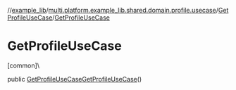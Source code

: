 //[example_lib](../../../index.md)/[multi.platform.example_lib.shared.domain.profile.usecase](../index.md)/[GetProfileUseCase](index.md)/[GetProfileUseCase](-get-profile-use-case.md)

# GetProfileUseCase

[common]\

public [GetProfileUseCase](index.md)[GetProfileUseCase](-get-profile-use-case.md)()
